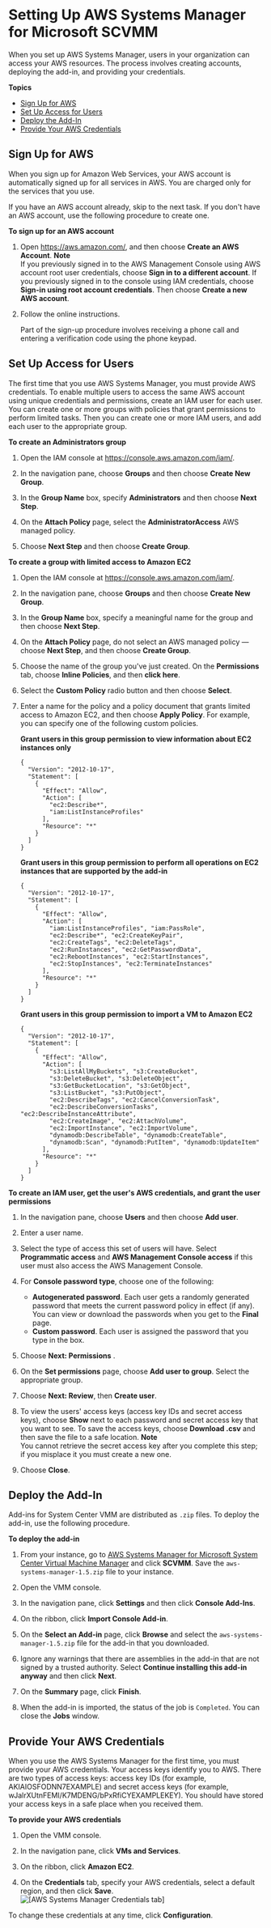 # Setting Up AWS Systems Manager for Microsoft SCVMM<a name="scvmm-set-up"></a>

When you set up AWS Systems Manager, users in your organization can access your AWS resources\. The process involves creating accounts, deploying the add\-in, and providing your credentials\.

**Topics**
+ [Sign Up for AWS](#create-account)
+ [Set Up Access for Users](#create-users)
+ [Deploy the Add\-In](#deploy-add-in)
+ [Provide Your AWS Credentials](#provide-credentials)

## Sign Up for AWS<a name="create-account"></a>

When you sign up for Amazon Web Services, your AWS account is automatically signed up for all services in AWS\. You are charged only for the services that you use\.

If you have an AWS account already, skip to the next task\. If you don't have an AWS account, use the following procedure to create one\.

**To sign up for an AWS account**

1. Open [https://aws\.amazon\.com/](https://aws.amazon.com/), and then choose **Create an AWS Account**\.
**Note**  
If you previously signed in to the AWS Management Console using AWS account root user credentials, choose **Sign in to a different account**\. If you previously signed in to the console using IAM credentials, choose **Sign\-in using root account credentials**\. Then choose **Create a new AWS account**\.

1. Follow the online instructions\.

   Part of the sign\-up procedure involves receiving a phone call and entering a verification code using the phone keypad\.

## Set Up Access for Users<a name="create-users"></a>

The first time that you use AWS Systems Manager, you must provide AWS credentials\. To enable multiple users to access the same AWS account using unique credentials and permissions, create an IAM user for each user\. You can create one or more groups with policies that grant permissions to perform limited tasks\. Then you can create one or more IAM users, and add each user to the appropriate group\.

**To create an Administrators group**

1. Open the IAM console at [https://console\.aws\.amazon\.com/iam/](https://console.aws.amazon.com/iam/)\.

1. In the navigation pane, choose **Groups** and then choose **Create New Group**\. 

1. In the **Group Name** box, specify **Administrators** and then choose **Next Step**\.

1. On the **Attach Policy** page, select the **AdministratorAccess** AWS managed policy\.

1. Choose **Next Step** and then choose **Create Group**\.

**To create a group with limited access to Amazon EC2**

1. Open the IAM console at [https://console\.aws\.amazon\.com/iam/](https://console.aws.amazon.com/iam/)\.

1. In the navigation pane, choose **Groups** and then choose **Create New Group**\. 

1. In the **Group Name** box, specify a meaningful name for the group and then choose **Next Step**\.

1. On the **Attach Policy** page, do not select an AWS managed policy — choose **Next Step**, and then choose **Create Group**\.

1. Choose the name of the group you've just created\. On the **Permissions** tab, choose **Inline Policies**, and then **click here**\.

1. Select the **Custom Policy** radio button and then choose **Select**\.

1. Enter a name for the policy and a policy document that grants limited access to Amazon EC2, and then choose **Apply Policy**\. For example, you can specify one of the following custom policies\.

   **Grant users in this group permission to view information about EC2 instances only**

   ```
   {
     "Version": "2012-10-17",
     "Statement": [
       {
         "Effect": "Allow",
         "Action": [
           "ec2:Describe*",
           "iam:ListInstanceProfiles"
         ],
         "Resource": "*"
       }
     ]
   }
   ```

   **Grant users in this group permission to perform all operations on EC2 instances that are supported by the add\-in**

   ```
   {
     "Version": "2012-10-17",
     "Statement": [
       {
         "Effect": "Allow",
         "Action": [
           "iam:ListInstanceProfiles", "iam:PassRole", 
           "ec2:Describe*", "ec2:CreateKeyPair",
           "ec2:CreateTags", "ec2:DeleteTags",
           "ec2:RunInstances", "ec2:GetPasswordData",
           "ec2:RebootInstances", "ec2:StartInstances", 
           "ec2:StopInstances", "ec2:TerminateInstances"
         ],
         "Resource": "*"
       }
     ]
   }
   ```

   **Grant users in this group permission to import a VM to Amazon EC2**

   ```
   {
     "Version": "2012-10-17",
     "Statement": [
       {
         "Effect": "Allow",
         "Action": [
           "s3:ListAllMyBuckets", "s3:CreateBucket",
           "s3:DeleteBucket", "s3:DeleteObject",
           "s3:GetBucketLocation", "s3:GetObject",
           "s3:ListBucket", "s3:PutObject",
           "ec2:DescribeTags", "ec2:CancelConversionTask", 
           "ec2:DescribeConversionTasks", "ec2:DescribeInstanceAttribute",
           "ec2:CreateImage", "ec2:AttachVolume",
           "ec2:ImportInstance", "ec2:ImportVolume",
           "dynamodb:DescribeTable", "dynamodb:CreateTable",
           "dynamodb:Scan", "dynamodb:PutItem", "dynamodb:UpdateItem"
         ],
         "Resource": "*"
       }
     ]
   }
   ```

**To create an IAM user, get the user's AWS credentials, and grant the user permissions**

1. In the navigation pane, choose **Users** and then choose **Add user**\. 

1. Enter a user name\. 

1. Select the type of access this set of users will have\. Select **Programmatic access** and **AWS Management Console access** if this user must also access the AWS Management Console\.

1. For **Console password type**, choose one of the following:
   + **Autogenerated password**\. Each user gets a randomly generated password that meets the current password policy in effect \(if any\)\. You can view or download the passwords when you get to the **Final** page\.
   + **Custom password**\. Each user is assigned the password that you type in the box\.

1. Choose **Next: Permissions** \.

1. On the **Set permissions** page, choose **Add user to group**\. Select the appropriate group\.

1. Choose **Next: Review**, then **Create user**\.

1. To view the users' access keys \(access key IDs and secret access keys\), choose **Show** next to each password and secret access key that you want to see\. To save the access keys, choose **Download \.csv** and then save the file to a safe location\.
**Note**  
You cannot retrieve the secret access key after you complete this step; if you misplace it you must create a new one\.

1. Choose **Close**\.

## Deploy the Add\-In<a name="deploy-add-in"></a>

Add\-ins for System Center VMM are distributed as `.zip` files\. To deploy the add\-in, use the following procedure\.

**To deploy the add\-in**

1. From your instance, go to [AWS Systems Manager for Microsoft System Center Virtual Machine Manager](https://aws.amazon.com/windows/system-center/#scvmm) and click **SCVMM**\. Save the `aws-systems-manager-1.5.zip` file to your instance\.

1. Open the VMM console\.

1. In the navigation pane, click **Settings** and then click **Console Add\-Ins**\.

1. On the ribbon, click **Import Console Add\-in**\.

1. On the **Select an Add\-in** page, click **Browse** and select the `aws-systems-manager-1.5.zip` file for the add\-in that you downloaded\.

1. Ignore any warnings that there are assemblies in the add\-in that are not signed by a trusted authority\. Select **Continue installing this add\-in anyway** and then click **Next**\.

1. On the **Summary** page, click **Finish**\.

1. When the add\-in is imported, the status of the job is `Completed`\. You can close the **Jobs** window\.

## Provide Your AWS Credentials<a name="provide-credentials"></a>

When you use the AWS Systems Manager for the first time, you must provide your AWS credentials\. Your access keys identify you to AWS\. There are two types of access keys: access key IDs \(for example, AKIAIOSFODNN7EXAMPLE\) and secret access keys \(for example, wJalrXUtnFEMI/K7MDENG/bPxRfiCYEXAMPLEKEY\)\. You should have stored your access keys in a safe place when you received them\.

**To provide your AWS credentials**

1. Open the VMM console\.

1. In the navigation pane, click **VMs and Services**\.

1. On the ribbon, click **Amazon EC2**\.

1. On the **Credentials** tab, specify your AWS credentials, select a default region, and then click **Save**\.  
![\[AWS Systems Manager Credentials tab\]](http://docs.aws.amazon.com/AWSEC2/latest/WindowsGuide/images/aws_systems_manager_credentials.png)

To change these credentials at any time, click **Configuration**\.